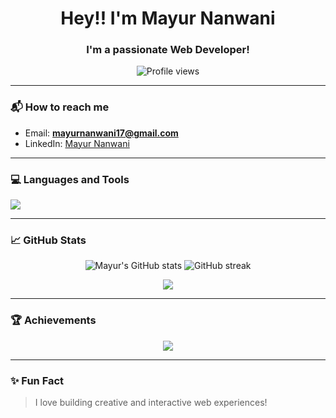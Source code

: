 <h1 align="center">Hey!! I'm Mayur Nanwani</h1>
<h3 align="center">I'm a passionate Web Developer!</h3>

<p align="center">
  <img src="https://komarev.com/ghpvc/?username=weakk-kid&label=Profile%20views&color=0e75b6&style=flat" alt="Profile views" />
</p>

---

### 📬 How to reach me
- Email: **mayurnanwani17@gmail.com**
- LinkedIn: [Mayur Nanwani](https://www.linkedin.com/in/mayur-nanwani-7705b5153/)

---

### 💻 Languages and Tools
<p align="left">
  <img src="https://skillicons.dev/icons?i=html,css,js,react,nodejs,express,mysql,git,github,vscode,cpp,python,figma&perline=8" />
</p>

---

### 📈 GitHub Stats
<p align="center">
  <img src="https://github-readme-stats.vercel.app/api?username=weakk-kid&show_icons=true&theme=tokyonight" alt="Mayur's GitHub stats" />
  <img src="https://github-readme-streak-stats.herokuapp.com/?user=weakk-kid&theme=tokyonight" alt="GitHub streak" />
</p>

<p align="center">
  <img src="https://github-readme-stats.vercel.app/api/top-langs/?username=weakk-kid&layout=compact&theme=tokyonight" />
</p>

---

### 🏆 Achievements
<p align="center">
  <img src="https://github-profile-trophy.vercel.app/?username=weakk-kid&theme=tokyonight&no-frame=true&no-bg=true&margin-w=4" />
</p>

---

### ✨ Fun Fact
> I love building creative and interactive web experiences!
